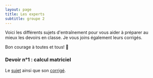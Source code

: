 ```yaml
---
layout: page
title: Les experts 
subtitle: groupe 2
---
```


Voici les différents sujets d'entraînement pour vous aider à préparer au mieux les devoirs en classe. Je vous joins également leurs corrigés.

Bon courage à toutes et tous! :punch:



### Devoir n°1 : calcul matriciel

Le [sujet](/devoirs.blancs/DS3.Matrices.2024.2025.pdf) ainsi que son [corrigé](/devoirs.blancs/Correction.DS3.Matrices.pdf).

